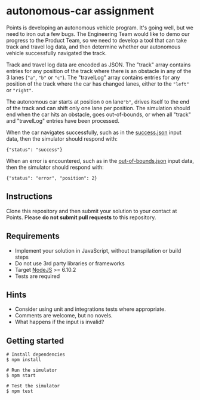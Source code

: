# autonomous-car assignment

Points is developing an autonomous vehicle program. It's going well, but we
need to iron out a few bugs. The Engineering Team would like to demo our
progress to the Product Team, so we need to develop a tool that can take track
and travel log data, and then determine whether our autonomous vehicle
successfully navigated the track.

Track and travel log data are encoded as JSON. The "track" array contains
entries for any position of the track where there is an obstacle in any of the
3 lanes (`"a"`, `"b"` or `"c"`). The "travelLog" array contains entries for any 
position of the track where the car has changed lanes, either to the `"left"` 
or `"right"`.

The autonomous car starts at position `0` on lane`"b"`, drives itself to the end
of the track and can shift only one lane per position. The simulation should 
end when the car hits an obstacle, goes out-of-bounds, or when all "track" and 
"travelLog" entries have been processed.

When the car navigates successfully, such as in the 
[success.json](./input/success.json) input data, then the simulator should
respond with:

    {"status": "success"}
    
When an error is encountered, such as in the
[out-of-bounds.json](./input/out-of-bounds.json) input data, then the simulator
should respond with:

    {"status": "error", "position": 2}

## Instructions

Clone this repository and then submit your solution to your contact at Points.
Please **do not submit pull requests** to this repository.

## Requirements

* Implement your solution in JavaScript, without transpilation or build steps
* Do not use 3rd party libraries or frameworks
* Target [NodeJS](https://nodejs.org/en/) >= 6.10.2
* Tests are required

## Hints

* Consider using unit and integrations tests where appropriate.
* Comments are welcome, but no novels.
* What happens if the input is invalid?

## Getting started

    # Install dependencies
    $ npm install
    
    # Run the simulator
    $ npm start
    
    # Test the simulator
    $ npm test
